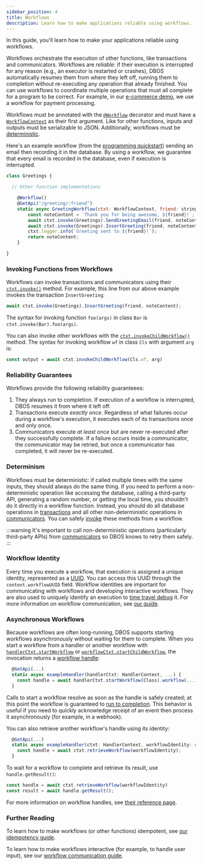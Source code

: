 ```yaml
---
sidebar_position: 4
title: Workflows
description: Learn how to make applications reliable using workflows.
---
```


In this guide, you'll learn how to make your applications reliable using workflows.

Workflows orchestrate the execution of other functions, like transactions and communicators.
Workflows are _reliable_: if their execution is interrupted for any reason (e.g., an executor is restarted or crashes), DBOS automatically resumes them from where they left off, running them to completion without re-executing any operation that already finished.
You can use workflows to coordinate multiple operations that must all complete for a program to be correct.
For example, in our [e-commerce demo](https://github.com/dbos-inc/dbos-demo-apps/tree/main/e-commerce), we use a workflow for payment processing.

Workflows must be annotated with the [`@Workflow`](../api-reference/decorators#workflow) decorator and must have a [`WorkflowContext`](../api-reference/contexts#workflowcontext) as their first argument.
Like for other functions, inputs and outputs must be serializable to JSON.
Additionally, workflows must be [deterministic](#determinism).

Here's an example workflow (from the [programming quickstart](../getting-started/quickstart-programming.md)) sending an email then recording it in the database.
By using a workflow, we guarantee that every email is recorded in the database, even if execution is interrupted.

```javascript
class Greetings {

  // Other function implementations

    @Workflow()
    @GetApi("/greeting/:friend")
    static async GreetingWorkflow(ctxt: WorkflowContext, friend: string) {
        const noteContent = `Thank you for being awesome, ${friend}!`;
        await ctxt.invoke(Greetings).SendGreetingEmail(friend, noteContent);
        await ctxt.invoke(Greetings).InsertGreeting(friend, noteContent);
        ctxt.logger.info(`Greeting sent to ${friend}!`);
        return noteContent;
    }

}
```

### Invoking Functions from Workflows

Workflows can invoke transactions and communicators using their [`ctxt.invoke()`](../api-reference/contexts#workflowctxtinvoke) method.
For example, this line from our above example invokes the transaction `InsertGreeting`:

```javascript
await ctxt.invoke(Greetings).InsertGreeting(friend, noteContent);
```

The syntax for invoking function `foo(args)` in class `Bar` is `ctxt.invoke(Bar).foo(args)`.

You can also invoke other workflows with the [`ctxt.invokeChildWorkflow()`](../api-reference/contexts#workflowctxtinvokechildworkflow) method.
The syntax for invoking workflow `wf` in class `Cls` with argument `arg` is:

```typescript
const output = await ctxt.invokeChildWorkflow(Cls.wf, arg)
```

### Reliability Guarantees

Workflows provide the following reliability guaranteees:

1.  They always run to completion.  If execution of a workflow is interrupted, DBOS resumes it from where it left off.
2.  Transactions execute _exactly once_.  Regardless of what failures occur during a workflow's execution, it executes each of its transactions once and only once.
3.  Communicators execute _at least once_ but are never re-executed after they successfully complete.  If a failure occurs inside a communicator, the communicator may be retried, but once a communicator has completed, it will never be re-executed.

### Determinism

Workflows must be deterministic: if called multiple times with the same inputs, they should always do the same thing.
If you need to perform a non-deterministic operation like accessing the database, calling a third-party API, generating a random number, or getting the local time, you shouldn't do it directly in a workflow function.
Instead, you should do all database operations in [transactions](./transaction-tutorial) and all other non-deterministic operations in [communicators](./communicator-tutorial).
You can safely [invoke](../api-reference/contexts.md#workflowctxtinvoke) these methods from a workflow.

:::warning
It's important to call non-deterministic operations (particularly third-party APIs) from [communicators](./communicator-tutorial) so DBOS knows to retry them safely.
:::

### Workflow Identity

Every time you execute a workflow, that execution is assigned a unique identity, represented as a [UUID](https://en.wikipedia.org/wiki/Universally_unique_identifier).
You can access this UUID through the `context.workflowUUID` field.
Workflow identities are important for communicating with workflows and developing interactive workflows.
They are also used to uniquely identify an execution to [time travel debug](../cloud-tutorials/timetravel-debugging.md) it.
For more information on workflow communication, see [our guide](./workflow-communication-tutorial.md).

### Asynchronous Workflows

Because workflows are often long-running, DBOS supports starting workflows asynchronously without waiting for them to complete.
When you start a workflow from a handler or another workflow with [`handlerCtxt.startWorkflow`](../api-reference/contexts.md#handlerctxtstartworkflow) or [`workflowCtxt.startChildWorkflow`](../api-reference/contexts.md#workflowctxtstartchildworkflow), the invocation returns a [workflow handle](../api-reference/workflow-handles):

```javascript
  @GetApi(...)
  static async exampleHandler(handlerCtxt: HandlerContext, ...) {
    const handle = await handlerCtxt.startWorkflow(Class).workflow(...);
  }
```

Calls to start a workflow resolve as soon as the handle is safely created; at this point the workflow is guaranteed to [run to completion](../tutorials/workflow-tutorial.md#reliability-guarantees).
This behavior is useful if you need to quickly acknowledge receipt of an event then process it asynchronously (for example, in a webhook).

You can also retrieve another workflow's handle using its identity:

```javascript
  @GetApi(...)
  static async exampleHandler(ctxt: HandlerContext, workflowIdentity: string, ...) {
    const handle = await ctxt.retrieveWorkflow(workflowIdentity);
  }
```

To wait for a workflow to complete and retrieve its result, use `handle.getResult()`:

```javascript
const handle = await ctxt.retrieveWorkflow(workflowIdentity)
const result = await handle.getResult();
```

For more information on workflow handles, see [their reference page](../api-reference/workflow-handles).

### Further Reading

To learn how to make workflows (or other functions) idempotent, see [our idempotency guide](./idempotency-tutorial).

To learn how to make workflows interactive (for example, to handle user input), see our [workflow communication guide](./workflow-communication-tutorial).
